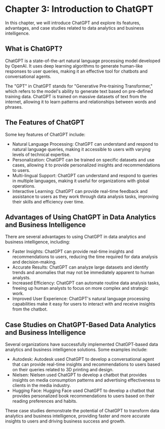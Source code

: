 Chapter 3: Introduction to ChatGPT
==================================

In this chapter, we will introduce ChatGPT and explore its features, advantages, and case studies related to data analytics and business intelligence.

What is ChatGPT?
----------------

ChatGPT is a state-of-the-art natural language processing model developed by OpenAI. It uses deep learning algorithms to generate human-like responses to user queries, making it an effective tool for chatbots and conversational agents.

The "GPT" in ChatGPT stands for "Generative Pre-training Transformer," which refers to the model's ability to generate text based on pre-defined training data. ChatGPT is trained on massive datasets of text from the internet, allowing it to learn patterns and relationships between words and phrases.

The Features of ChatGPT
-----------------------

Some key features of ChatGPT include:

* Natural Language Processing: ChatGPT can understand and respond to natural language queries, making it accessible to users with varying levels of technical expertise.
* Personalization: ChatGPT can be trained on specific datasets and use cases, allowing it to provide personalized insights and recommendations to users.
* Multi-lingual Support: ChatGPT can understand and respond to queries in multiple languages, making it useful for organizations with global operations.
* Interactive Learning: ChatGPT can provide real-time feedback and assistance to users as they work through data analysis tasks, improving their skills and efficiency over time.

Advantages of Using ChatGPT in Data Analytics and Business Intelligence
-----------------------------------------------------------------------

There are several advantages to using ChatGPT in data analytics and business intelligence, including:

* Faster Insights: ChatGPT can provide real-time insights and recommendations to users, reducing the time required for data analysis and decision-making.
* Accurate Results: ChatGPT can analyze large datasets and identify trends and anomalies that may not be immediately apparent to human analysts.
* Increased Efficiency: ChatGPT can automate routine data analysis tasks, freeing up human analysts to focus on more complex and strategic work.
* Improved User Experience: ChatGPT's natural language processing capabilities make it easy for users to interact with and receive insights from the chatbot.

Case Studies on ChatGPT-Based Data Analytics and Business Intelligence
----------------------------------------------------------------------

Several organizations have successfully implemented ChatGPT-based data analytics and business intelligence solutions. Some examples include:

* Autodesk: Autodesk used ChatGPT to develop a conversational agent that can provide real-time insights and recommendations to users based on their queries related to 3D printing and design.
* Nielsen: Nielsen used ChatGPT to develop a chatbot that provides insights on media consumption patterns and advertising effectiveness to clients in the media industry.
* Hugging Face: Hugging Face used ChatGPT to develop a chatbot that provides personalized book recommendations to users based on their reading preferences and habits.

These case studies demonstrate the potential of ChatGPT to transform data analytics and business intelligence, providing faster and more accurate insights to users and driving business success and growth.
